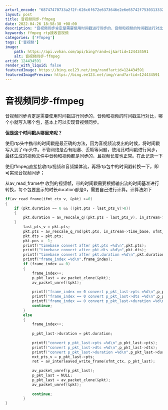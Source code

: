 ```yaml
---
arturl_encode: "68747470733a2f2f:626c6f672e6373646e2e6e65742f753031333232303332332f:61727469636c652f64657461696c732f313234343334353931"
layout: post
title: 音视频同步-ffmpeg
date: 2022-04-26 18:58:38 +08:00
description: "音视频同步肯定是需要使用时间戳进行同步的，音频和视频的时间戳进行对比，哪个小"
keywords: ffmpeg rtp接收音视频
categories: ['Ffmpeg']
tags: ['音视频']
image:
    path: https://api.vvhan.com/api/bing?rand=sj&artid=124434591
    alt: 音视频同步-ffmpeg
artid: 124434591
render_with_liquid: false
featuredImage: https://bing.ee123.net/img/rand?artid=124434591
featuredImagePreview: https://bing.ee123.net/img/rand?artid=124434591
---
```


# 音视频同步-ffmpeg

音视频同步肯定是需要使用时间戳进行同步的，音频和视频的时间戳进行对比，哪个小就写入哪个包，基本上可以实现音视频同步。

**但是这个时间戳从哪里来呢？**

使用rtp头中携带的时间戳是最正确的方法，因为音视频流发出的时候，将时间戳写入到了rtp头中。不管网络是否有阻塞、丢帧等问题，使用此时间戳进行同步，最终生成的视频文件中音频和视频都是同步的，且视频长度也正常。在此记录一下

使用ffmpeg直接接收rtp视频和音频媒体流，再将rtp包中的时间戳转换一下，即可实现音视频同步；

从av\_read\_frame中 收到的视频帧，带的时间戳需要根据输出流的时间基准进行转换，每个包要显示的时长duration都是0，需要自己进行计算。计算法如下

```cpp
if(av_read_frame(ifmt_ctx_v, &pkt) >=0)
{
    if (pkt.duration == 0 && ((pkt.pts - last_pts_v)>0))
	{
		pkt.duration = av_rescale_q((pkt.pts - last_pts_v), in_stream->time_base, ofmt_ctx->streams[stream_index]->time_base);
	}
	    last_pts_v = pkt.pts;
		pkt.pts = av_rescale_q_rnd(pkt.pts, in_stream->time_base, ofmt_ctx->streams[stream_index]->time_base, (enum AVRounding)(AV_ROUND_NEAR_INF|AV_ROUND_PASS_MINMAX));
		pkt.dts = pkt.pts;					
		pkt.pos = -1;
		printf("timebase convert after pkt.pts =%d\n",pkt.pts);
		printf("timebase convert after pkt.dts =%d\n",pkt.dts);
		printf("timebase convert after pkt.duration =%d\n",pkt.duration);
		printf("frame_index =%d\n",frame_index);
		if (frame_index == 0)
		{
		    frame_index++;
			p_pkt_last = av_packet_clone(&pkt);
			av_packet_unref(&pkt);
						
			printf("frame_index == 0 convert p_pkt_last->pts =%d\n",p_pkt_last->pts);
			printf("frame_index == 0 convert p_pkt_last->dts =%d\n",p_pkt_last->dts);
			printf("frame_index == 0 convert p_pkt_last->duration =%d\n",p_pkt_last->duration);
			continue;
		}
		else
		{
			frame_index++;
						
			p_pkt_last->duration = pkt.duration;
					
			printf("convert p_pkt_last->pts =%d\n",p_pkt_last->pts);
			printf("convert p_pkt_last->dts =%d\n",p_pkt_last->dts);
			printf("convert p_pkt_last->duration =%d\n",p_pkt_last->duration);
			nxt_pts_v = p_pkt_last->pts;
			ret = av_interleaved_write_frame(ofmt_ctx, p_pkt_last);
												
			av_packet_unref(p_pkt_last);
			p_pkt_last = NULL;
			p_pkt_last = av_packet_clone(&pkt);
			av_packet_unref(&pkt);
						
			continue;
		}
}
```